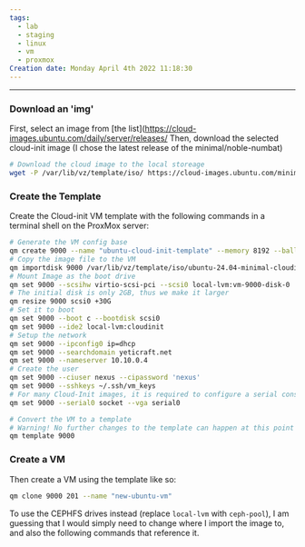 ```yaml
---
tags:
  - lab
  - staging
  - linux
  - vm
  - proxmox
Creation date: Monday April 4th 2022 11:18:30
---
```

-----

### Download an 'img'
First, select an image from [the list](https://cloud-images.ubuntu.com/daily/server/releases/
Then, download the selected cloud-init image (I chose the latest release of the minimal/noble-numbat)
```bash
# Download the cloud image to the local storeage
wget -P /var/lib/vz/template/iso/ https://cloud-images.ubuntu.com/minimal/releases/noble/release/ubuntu-24.04-minimal-cloudimg-amd64.img
```
### Create the Template
Create the Cloud-init VM template with the following commands in a terminal shell on the ProxMox server:
```bash
# Generate the VM config base
qm create 9000 --name "ubuntu-cloud-init-template" --memory 8192 --balloon 2048 --cores 2 --net0 virtio,bridge=vmbr0
# Copy the image file to the VM
qm importdisk 9000 /var/lib/vz/template/iso/ubuntu-24.04-minimal-cloudimg-amd64.img local-lvm
# Mount Image as the boot drive
qm set 9000 --scsihw virtio-scsi-pci --scsi0 local-lvm:vm-9000-disk-0
# The initial disk is only 2GB, thus we make it larger
qm resize 9000 scsi0 +30G
# Set it to boot
qm set 9000 --boot c --bootdisk scsi0
qm set 9000 --ide2 local-lvm:cloudinit
# Setup the network
qm set 9000 --ipconfig0 ip=dhcp
qm set 9000 --searchdomain yeticraft.net
qm set 9000 --nameserver 10.10.0.4
# Create the user
qm set 9000 --ciuser nexus --cipassword 'nexus'
qm set 9000 --sshkeys ~/.ssh/vm_keys
# For many Cloud-Init images, it is required to configure a serial console 
qm set 9000 --serial0 socket --vga serial0

# Convert the VM to a template
# Warning! No further changes to the template can happen at this point
qm template 9000
```
### Create a VM
Then create a VM using the template like so:
```bash
qm clone 9000 201 --name "new-ubuntu-vm"
```
To use the CEPHFS drives instead (replace `local-lvm` with `ceph-pool`), I am guessing that I would simply need to change where I import the image to, and also the following commands that reference it.